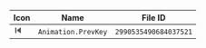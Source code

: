 | Icon | Name | File ID |
| ---  | ---  | ---     |
| ![](Animation.PrevKey.png) | `Animation.PrevKey` | `2990535490684037521` |
